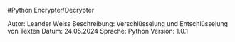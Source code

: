 #Python Encrypter/Decrypter

Autor: Leander Weiss
Beschreibung: Verschlüsselung und Entschlüsselung von Texten
Datum: 24.05.2024
Sprache: Python
Version: 1.0.1